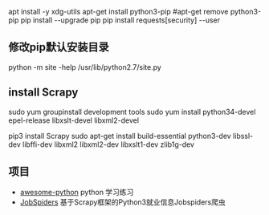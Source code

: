 

apt install -y xdg-utils
apt-get install python3-pip
#apt-get remove python3-pip
pip install --upgrade pip
pip install requests[security]  --user


## 修改pip默认安装目录
python -m site -help
/usr/lib/python2.7/site.py 


## install Scrapy
sudo yum groupinstall development tools 
sudo yum install python34-devel epel-release libxslt-devel libxml2-devel 

pip3 install Scrapy
sudo apt-get install build-essential python3-dev libssl-dev libffi-dev libxml2 libxml2-dev libxslt1-dev zlib1g-dev


## 项目
* [awesome-python](git@github.com:zhouweiaccp/awesome-python.git) python 学习练习
* [JobSpiders](https://github.com/wqh0109663/JobSpiders) 基于Scrapy框架的Python3就业信息Jobspiders爬虫